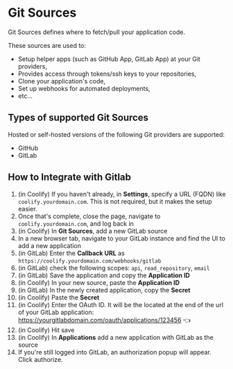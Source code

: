 # Git Sources

Git Sources defines where to fetch/pull your application code. 

These sources are used to:
- Setup helper apps (such as GitHub App, GitLab App) at your Git providers,
- Provides access through tokens/ssh keys to your repositories,
- Clone your application's code,
- Set up webhooks for automated deployments,
- etc...

## Types of supported Git Sources
Hosted or self-hosted versions of the following Git providers are supported:
- GitHub
- GitLab

## How to Integrate with Gitlab
1. (in Coolify) If you haven't already, in **Settings**, specify a URL (FQDN) like `coolify.yourdomain.com`. This is not required, but it makes the setup easier.
2. Once that's complete, close the page, navigate to `coolify.yourdomain.com`, and log back in
3. (in Coolify) In **Git Sources**, add a new GitLab source
4. In a new browser tab, navigate to your GitLab instance and find the UI to add a new application
5. (in GitLab) Enter the **Callback URL** as `https://coolify.yourdomain.com/webhooks/gitlab`
6. (in GitLab) check the following scopes: `api`, `read_repository`, `email`
7. (in GitLab) Save the application and copy the **Application ID** 
8. (in Coolify) In your new source, paste the **Application ID**
9. (in GitLab) In the newly created application, copy the **Secret**
10. (in Coolify) Paste the **Secret**
11. (in Coolify) Enter the OAuth ID. It will be the located at the end of the url of your GitLab application: https://yourgitlabdomain.com/oauth/applications/123456 👈
12. (in Coolify) Hit save
13. (in Coolify) In **Applications** add a new application with GitLab as the source
14. If you're still logged into GitLab, an authorization popup will appear. Click authorize.